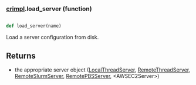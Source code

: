 ### [crimpl](crimpl.md).load_server (function)


```py

def load_server(name)

```



Load a server configuration from disk.

Returns
----------
* the appropriate server object ([LocalThreadServer](LocalThreadServer.md), [RemoteThreadServer](RemoteThreadServer.md),
    [RemoteSlurmServer](RemoteSlurmServer.md), [RemotePBSServer](RemotePBSServer.md), &lt;AWSEC2Server&gt;)

